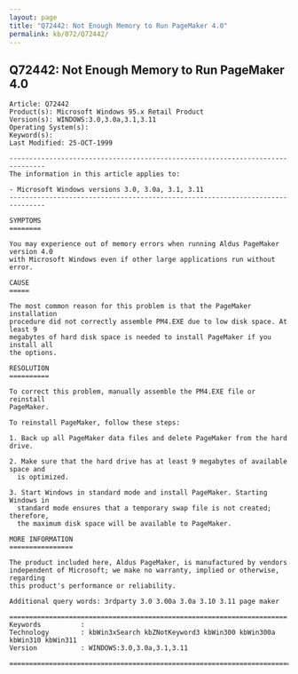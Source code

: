 ```yaml
---
layout: page
title: "Q72442: Not Enough Memory to Run PageMaker 4.0"
permalink: kb/072/Q72442/
---
```


## Q72442: Not Enough Memory to Run PageMaker 4.0

	Article: Q72442
	Product(s): Microsoft Windows 95.x Retail Product
	Version(s): WINDOWS:3.0,3.0a,3.1,3.11
	Operating System(s): 
	Keyword(s): 
	Last Modified: 25-OCT-1999
	
	-------------------------------------------------------------------------------
	The information in this article applies to:
	
	- Microsoft Windows versions 3.0, 3.0a, 3.1, 3.11 
	-------------------------------------------------------------------------------
	
	SYMPTOMS
	========
	
	You may experience out of memory errors when running Aldus PageMaker version 4.0
	with Microsoft Windows even if other large applications run without error.
	
	CAUSE
	=====
	
	The most common reason for this problem is that the PageMaker installation
	procedure did not correctly assemble PM4.EXE due to low disk space. At least 9
	megabytes of hard disk space is needed to install PageMaker if you install all
	the options.
	
	RESOLUTION
	==========
	
	To correct this problem, manually assemble the PM4.EXE file or reinstall
	PageMaker.
	
	To reinstall PageMaker, follow these steps:
	
	1. Back up all PageMaker data files and delete PageMaker from the hard drive.
	
	2. Make sure that the hard drive has at least 9 megabytes of available space and
	  is optimized.
	
	3. Start Windows in standard mode and install PageMaker. Starting Windows in
	  standard mode ensures that a temporary swap file is not created; therefore,
	  the maximum disk space will be available to PageMaker.
	
	MORE INFORMATION
	================
	
	The product included here, Aldus PageMaker, is manufactured by vendors
	independent of Microsoft; we make no warranty, implied or otherwise, regarding
	this product's performance or reliability.
	
	Additional query words: 3rdparty 3.0 3.00a 3.0a 3.10 3.11 page maker
	
	======================================================================
	Keywords          :  
	Technology        : kbWin3xSearch kbZNotKeyword3 kbWin300 kbWin300a kbWin310 kbWin311
	Version           : WINDOWS:3.0,3.0a,3.1,3.11
	
	=============================================================================
	

